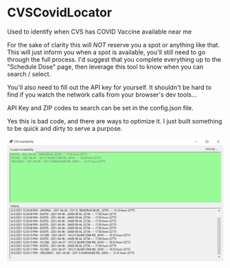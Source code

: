 # CVSCovidLocator
Used to identify when CVS has COVID Vaccine available near me

For the sake of clarity this will *NOT* reserve you a spot or anything like that. This will just inform you when a spot is available, you'll still need to go through the full process. I'd suggest that you complete everything up to the "Schedule Dose" page, then leverage this tool to know when you can search / select.

You'll also need to fill out the API key for yourself. It shouldn't be hard to find if you watch the network calls from your browser's dev tools...

API Key and ZIP codes to search can be set in the config.json file.

Yes this is bad code, and there are ways to optimize it. I just built something to be quick and dirty to serve a purpose.

![Ui](CVSAvail.png)
